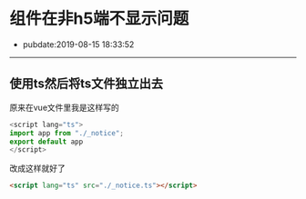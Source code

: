 # 组件在非h5端不显示问题

- pubdate:2019-08-15 18:33:52

------

## 使用ts然后将ts文件独立出去

原来在vue文件里我是这样写的

```typescript
<script lang="ts">
import app from "./_notice";
export default app
</script>
```

改成这样就好了

```html
<script lang="ts" src="./_notice.ts"></script>
```